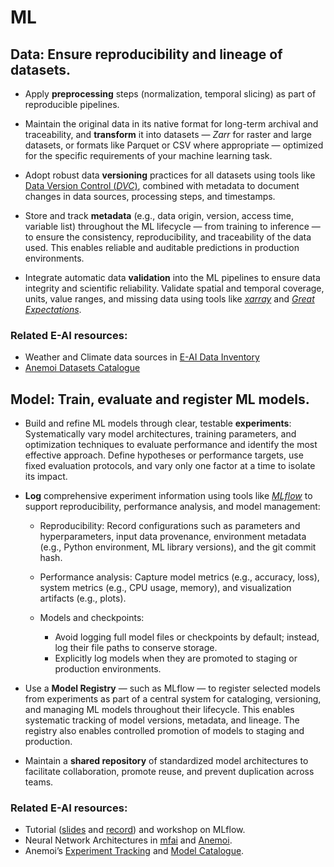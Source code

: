# ML

## Data: Ensure reproducibility and lineage of datasets.

- Apply **preprocessing** steps (normalization, temporal slicing) as part of reproducible pipelines.

- Maintain the original data in its native format for long-term archival and traceability, and **transform** it into datasets — *Zarr* for raster and large datasets, or formats like Parquet or CSV where appropriate — optimized for the specific requirements of your machine learning task.

- Adopt robust data **versioning** practices for all datasets using tools like [Data Version Control (*DVC*)](https://dvc.org), combined with metadata to document changes in data sources, processing steps, and timestamps.

- Store and track **metadata** (e.g., data origin, version, access time, variable list) throughout the ML lifecycle — from training to inference — to ensure the consistency, reproducibility, and traceability of the data used. This enables reliable and auditable predictions in production environments.

- Integrate automatic data **validation** into the ML pipelines to ensure data integrity and scientific reliability. Validate spatial and temporal coverage, units, value ranges, and missing data using tools like [*xarray*](http://xarray.pydata.org) and [*Great Expectations*](https://greatexpectations.io).


### Related E-AI resources:
- Weather and Climate data sources in [E-AI Data Inventory](https://github.com/eumetnet-e-ai/wg1_data_curation/blob/main/gap_analysis/e_ai_data_gap_analyses.md#current-data-inventory)
- [Anemoi Datasets Catalogue](https://anemoi.ecmwf.int/datasets)


## Model: Train, evaluate and register ML models.

- Build and refine ML models through clear, testable **experiments**: Systematically vary model architectures, training parameters, and optimization techniques to evaluate performance and identify the most effective approach. Define hypotheses or performance targets, use fixed evaluation protocols, and vary only one factor at a time to isolate its impact.

- **Log** comprehensive experiment information using tools like [*MLflow*](https://mlflow.org) to support reproducibility, performance analysis, and model management:

  - Reproducibility: Record configurations such as parameters and hyperparameters, input data provenance, environment metadata (e.g., Python environment, ML library versions), and the git commit hash.

  - Performance analysis: Capture model metrics (e.g., accuracy, loss), system metrics (e.g., CPU usage, memory), and visualization artifacts (e.g., plots).

  - Models and checkpoints:
    - Avoid logging full model files or checkpoints by default; instead, log their file paths to conserve storage.
    - Explicitly log models when they are promoted to staging or production environments.

- Use a **Model Registry** — such as MLflow — to register selected models from experiments as part of a central system for cataloging, versioning, and managing ML models throughout their lifecycle. This enables systematic tracking of model versions, metadata, and lineage. The registry also enables controlled promotion of models to staging and production.

- Maintain a **shared repository** of standardized model architectures to facilitate collaboration, promote reuse, and prevent duplication across teams.

### Related E-AI resources:
- Tutorial ([slides](https://github.com/eumetnet-e-ai/tutorials/tree/main/tutorial5) and [record](https://tlnt19059.sharepoint.com/sites/E-AI/_layouts/15/stream.aspx?id=%2Fsites%2FE%2DAI%2FShared%20Documents%2FTutorials%2FE%2DAI%20Tutorial%20Basics%205%20MLOps%2D2025%2D02%2D19%201100%2Emp4&referrer=StreamWebApp%2EWeb&referrerScenario=AddressBarCopied%2Eview%2E29972ffb%2D2843%2D4759%2Dbe92%2Dfa35d97c06fd)) and workshop on MLflow.
- Neural Network Architectures in [mfai](https://github.com/meteofrance/mfai) and [Anemoi](https://anemoi.readthedocs.io/projects/models/en/latest/).
- Anemoi’s [Experiment Tracking](https://anemoi.ecmwf.int/experiments) and [Model Catalogue](https://anemoi.ecmwf.int/weights).
